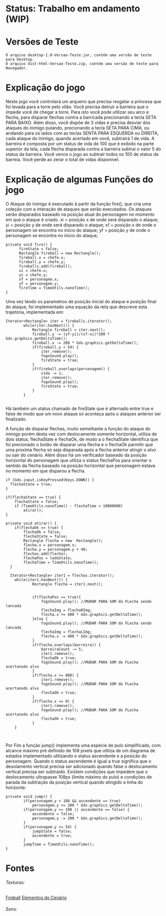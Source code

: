 # Status: Trabalho em andamento (WIP)

# Versões de Teste

	O arquivo desktop-1.0-Versao-Teste.jar, contém uma versão de teste para Desktop.
	O arquivo dist-html-Versao-Teste.zip, contém uma versão de teste para Navegador.
	
	
# Explicação do jogo

Neste jogo você controlará um arqueiro que precisa resgatar a princesa que foi levada para a torre pelo vilão.
Você precisa detruir a barreira que o impede você de chegar a torre. Para isto você pode utilizar seu arco e flecha, para disparar flechas contra a barricada precionando a tecla SETA PARA BAIXO. Além disso, você dispõe de 3 vidas e precisa desviar dos ataques do inimigo pulando, precionando a tecla SETA PARA CIMA, ou andando para os lados com as teclas SENTA PARA ESQUERDA ou DIREITA, cada ataque do inimigo, quando acertado em você,  subtrairá 1 de vida.
A barreira é composta por um status de vida de 100 que é exibido na parte superior da tela, cada flecha disparada contra a barreira subtrai o valor 5 do status da barreira. Você vence o jogo ao subtrair todos os 100 de status da barreia.
Você perde ao zerar o total de vidas disponível.

# Explicação de algumas Funções do jogo

  O Ataque do inimigo é executado à partir da função fire(), que cria uma coleção com a interação de ataques que serão executados. Os ataques serão disparados baseado na posição atual do personagem no momento em que o ataque é criado.
  xi = posição x de onde será disparado o ataque;
  yi = posição y de onde será disparado o ataque;
  xf = posição x de onde o personagem se encontra no inicio do ataque;
  yf = posição y de onde o personagem se encontra no inicio do ataque;
  
  ```
  private void fire() {
		fireState = false;
		Rectangle fireball = new Rectangle();
		fireball.x = chefe.x;
		fireball.y = chefe.y;
		fireballs.add(fireball);
		xi = chefe.x;
		yi = chefe.y;
		xf = personagem.x;
		yf = personagem.y;
		fireTime = TimeUtils.nanoTime();
}

  ```
  Uma vez tendo os parametros de posição inicial do ataque e posição final do ataque, foi implementado uma equação da reta que descreve esta trajetória, implementada em:
  
```
Iterator<Rectangle> iter = fireballs.iterator();
		while(iter.hasNext()) {
			Rectangle fireball = iter.next();
			fireball.y -= (yf-yi)/(xf-xi)*200 * Gdx.graphics.getDeltaTime();
			fireball.x -= 200 * Gdx.graphics.getDeltaTime();
			if(fireball.y < 54) {
				iter.remove();
				fogoSound.play();
				fireState = true;
			}
			if(fireball.overlaps(personagem)) {
				vida -= 1;
				iter.remove();
				fogoSound.play();
				fireState = true;
			}
		}
    
```
  
  Hà também um status chamado de fireState que é alternado entre true e false de modo que um novo ataque só aconteça após o ataques anterior ser finalizado.
  
A função de disparar flechas, muito semelhante a função do ataque do inimigo porém desta vez com deslocamente somente horizontal, utiliza de dois status, flechaState e flechaOk, de modo a o flechaState identifica que foi precionado o botão de disparar uma flecha e o flechaOk parmitir que uma proxima flecha só seja disparada após a flecha anterior atingir o alvo ou sair do cenário. Além disso hà um verificador baseado da posição horizontal do personagem que utiliza o status flechaPos para orientar o sentido da flecha baseado na posição horizontal que personagem estava no momento em que disparou a flecha.

```
if (Gdx.input.isKeyPressed(Keys.DOWN)) {
  flechaState = true;
}

if(flechaState == true) {
	flechaState = false;
	if (TimeUtils.nanoTime() - flechaTime > 10000000)
		atirar();
}

private void atirar() {
	if(flechaOk == true) {
		flechaOk = false;
		flechaState = false;
		Rectangle flecha = new  Rectangle();
		flecha.x = personagem.x;
		flecha.y = personagem.y + 40;
		flechas.add(flecha);
		flechaPos = ladoState;
		flechaTime = TimeUtils.nanoTime();
  }
  
  Iterator<Rectangle> iter1 = flechas.iterator();
	while(iter1.hasNext()) {
			Rectangle flecha = iter1.next();
			
			
			if(flechaPos == true){
				fogoSound.play(); //MUDAR PARA SOM da FLecha sendo lancada
				flechaImg = flechaRImg;
				flecha.x += 400 * Gdx.graphics.getDeltaTime();
			}else {
				fogoSound.play(); //MUDAR PARA SOM da FLecha sendo lancada
				flechaImg = flechaLImg;
				flecha.x -= 400 * Gdx.graphics.getDeltaTime();
			}
			if(flecha.overlaps(barreira)) {
				barreiraCount -= 5;
				iter1.remove();
				flechaOk = true;
				fogoSound.play(); //MUDAR PARA SOM de FLecha acertanodo alvo
			}
			if(flecha.x >= 800) {
				iter1.remove();
				fogoSound.play(); //MUDAR PARA SOM de FLecha acertanodo alvo
				flechaOk = true;
			}
			if(flecha.x <= 0) {
				iter1.remove();
				fogoSound.play(); //MUDAR PARA SOM de FLecha acertanodo alvo
				flechaOk = true;
			}
	}		
			
  
```

Por Fim a função jump() implementa uma espécie de pulo simplificado, com alcance máximo pré definido de 108 pixels que utiliza de um diagrama de estados implementado utilizando o status ascendente e a posição do personagem. Quando o status ascendente é igual a true significa que o desolamento vertical precisa ser adicionado quando false o deslocamento vertical precisa ser subtraido. Existem condições que impedem que o deslocamento ultrapasse 108px (limite máximo do pulo) e condições de parada da subtração da posição vertical quando atingido a linha do horizonte:

```
private void jump() {
		if(personagem.y < 108 && ascendente == true)
			personagem.y += 200 * Gdx.graphics.getDeltaTime();
		if(personagem.y >= 108 || ascendente == false) {
			ascendente = false;
			personagem.y -= 200 * Gdx.graphics.getDeltaTime();
		}
		if(personagem.y <= 54) {
			jumpState = false;
			ascendente = true;
		}
		jumpTime = TimeUtils.nanoTime();
}
```
  
  
# Fontes

###### Texturas:

[Fireball](https://pngset.com/download-free-png-cuntq)
[Elementos do Cenário](https://cainos.itch.io/pixel-art-platformer-village-props)

###### Sons:
